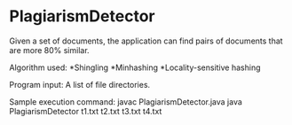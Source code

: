 # PlagiarismDetector
Given a set of documents, the application can find pairs of documents that are more 80% similar.

Algorithm used:
*Shingling
*Minhashing
*Locality-sensitive hashing

Program input:
A list of file directories.

Sample execution command:
javac PlagiarismDetector.java
java PlagiarismDetector t1.txt t2.txt t3.txt t4.txt

